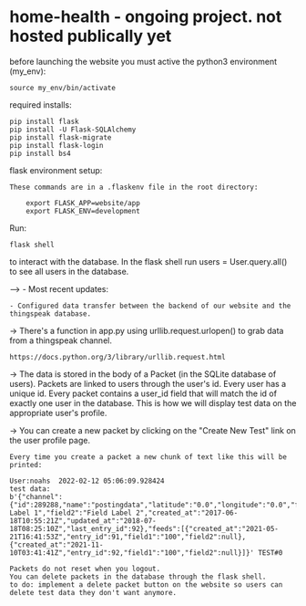 # home-health - ongoing project. not hosted publically yet 

before launching the website you must active the python3 environment (my_env):
    
    source my_env/bin/activate

required installs:

    pip install flask
    pip install -U Flask-SQLAlchemy
    pip install flask-migrate
    pip install flask-login
    pip install bs4 

 flask environment setup:

    These commands are in a .flaskenv file in the root directory:

        export FLASK_APP=website/app
        export FLASK_ENV=development

Run:

    flask shell
to interact with the database. 
In the flask shell run users = User.query.all() to see all users in the database.

--> - Most recent updates:

    - Configured data transfer between the backend of our website and the thingspeak database. 
    
->  There's a function in app.py using urllib.request.urlopen() to grab data from a thingspeak channel. 

    https://docs.python.org/3/library/urllib.request.html
       
->  The data is stored in the body of a Packet (in the SQLite database of users).
    Packets are linked to users through the user's id. Every user has a unique id. 
    Every packet contains a user_id field that will match the id of exactly one user in the database. 
    This is how we will display test data on the appropriate user's profile.
           
->  You can create a new packet by clicking on the "Create New Test" link on the user profile page.

    Every time you create a packet a new chunk of text like this will be printed: 

    User:noahs 	2022-02-12 05:06:09.928424
    test data:
    b'{"channel":{"id":289288,"name":"postingdata","latitude":"0.0","longitude":"0.0","field1":"Field Label 1","field2":"Field Label 2","created_at":"2017-06-18T10:55:21Z","updated_at":"2018-07-18T08:25:10Z","last_entry_id":92},"feeds":[{"created_at":"2021-05-21T16:41:53Z","entry_id":91,"field1":"100","field2":null},{"created_at":"2021-11-10T03:41:41Z","entry_id":92,"field1":"100","field2":null}]}' TEST#0 

    Packets do not reset when you logout. 
    You can delete packets in the database through the flask shell. 
    to do: implement a delete packet button on the website so users can delete test data they don't want anymore.
